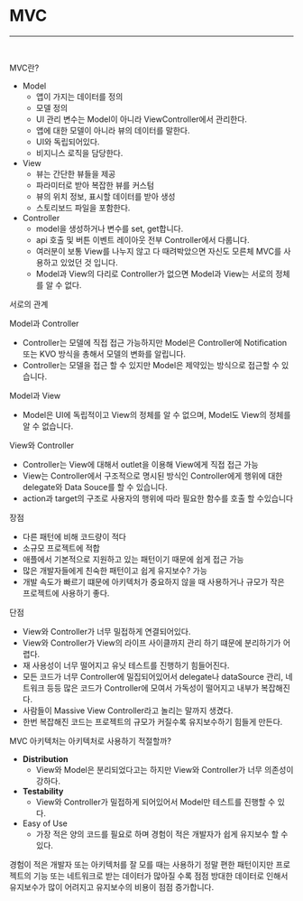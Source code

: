 # MVC

---
<br>

MVC란? 

- Model
    - 앱이 가지는 데이터를 정의
    - 모델 정의
    - UI 관리 변수는 Model이 아니라 ViewController에서 관리한다.
    - 앱에 대한 모델이 아니라 뷰의 데이터를 말한다.
    - UI와 독립되어있다.
    - 비지니스 로직을 담당한다.
- View
    - 뷰는 간단한 뷰들을 제공
    - 파라미터로 받아 복잡한 뷰를 커스텀
    - 뷰의 위치 정보, 표시할 데이터를 받아 생성
    - 스토리보드 파일을 포함한다.
- Controller
    - model을 생성하거나 변수를 set, get합니다.
    - api 호출 및 버튼 이벤트 레이아웃 전부 Controller에서 다룹니다.
    - 여러분이 보통 View를 나누지 않고 다 때려박았으면 자신도 모른체 MVC를 사용하고 있었던 것 입니다.
    - Model과 View의 다리로 Controller가 없으면 Model과 View는 서로의 정체를 알 수 없다.

서로의 관계

Model과 Controller

- Controller는 모델에 직접 접근 가능하지만 Model은 Controller에 Notification 또는 KVO 방식을 총해서 모델의 변화를 알립니다.
- Controller는 모델을 접근 할 수 있지만 Model은 제약있는 방식으로 접근할 수 있습니다.

Model과 View

- Model은 UI에 독립적이고 View의 정체를 알 수 없으며, Model도 View의 정체를 알 수 없습니다.

View와 Controller

- Controller는 View에 대해서 outlet을 이용해 View에게 직접 접근 가능
- View는 Controller에서 구조적으로 명시된  방식인 Controller에게 행위에 대한 delegate와 Data Souce를 할 수 있습니다.
- action과 target의 구조로 사용자의 행위에 따라 필요한 함수를 호출 할 수있습니다

장점

- 다른 패턴에 비해 코드량이 적다
- 소규모 프로젝트에 적합
- 애플에서 기본적으로 지원하고 있는 패턴이기 때문에 쉽게 접근 가능
- 많은 개발자들에게 친숙한 패턴이고 쉽게 유지보수? 가능
- 개발 속도가 빠르기 떄문에 아키텍처가 중요하지 않을 때 사용하거나 규모가 작은 프로젝트에 사용하기 좋다.

단점

- View와 Controller가 너무 밀접하게 연결되어있다.
- View와 Controller가 View의 라이프 사이클까지 관리 하기 떄문에 분리하기가 어렵다.
- 재 사용성이 너무 떨어지고 유닛 테스트를 진행하기 힘들어진다.
- 모든 코드가 너무 Controller에 밀집되어있어서 delegate나 dataSource 관리, 네트워크 등등 많은 코드가 Controller에 모여서 가독성이 떨어지고 내부가 복잡해진다.
- 사람들이 Massive View Controller라고 놀리는 말까지 생겼다.
- 한번 복잡해진 코드는 프로젝트의 규모가 커질수록 유지보수하기 힘들게 만든다.

MVC 아키텍처는 아키텍처로 사용하기 적절할까?

- **Distribution**
    - View와 Model은 분리되었다고는 하지만 View와 Controller가 너무 의존성이 강하다.
- **Testability**
    - View와 Controller가 밀접하게 되어있어서 Model만 테스트를 진행할 수 있다.
- Easy of Use
    - 가장 적은 양의 코드를 필요로 하며 경험이 적은 개발자가 쉽게 유지보수 할 수 있다.

경험이 적은 개발자 또는 아키텍처를 잘 모를 때는 사용하기 정말 편한 패턴이지만 프로젝트의 기능 또는 네트워크로 받는 데이터가 많아질 수록 점점 방대한 데이터로 인해서 유지보수가 많이 어려지고 유지보수의 비용이 점점 증가합니다.
